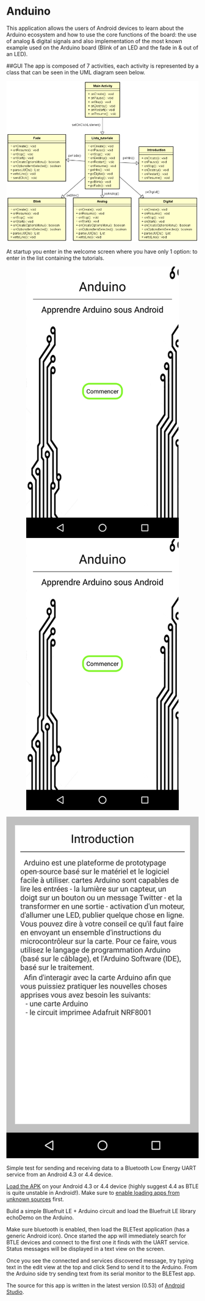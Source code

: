 Anduino
========

This application allows the users of Android devices to learn about the Arduino ecosystem and how to use the core functions of the board: the use of analog & digital signals and also implementation of the most known example used on the Arduino board (Blink of an LED and the fade in & out of an LED).

##GUI
The app is composed of 7 activities, each activity is represented by a class that can be seen in the UML diagram seen below.

<p align="center">
<img src="https://raw.githubusercontent.com/alexandruGheorghiu94/android_Projects/master/Anduino/description_images/img1.PNG" width="800">
</p>

At startup you enter in the welcome screen where you have only 1 option: to enter in the list containing the tutorials.

<p align="center">
<img src="https://raw.githubusercontent.com/alexandruGheorghiu94/android_Projects/master/Anduino/description_images/img10.png" width="400"/>
<img src="https://raw.githubusercontent.com/alexandruGheorghiu94/android_Projects/master/Anduino/description_images/img10.png" width="400">


</p>

![Fig 2](description_images/img2.png?raw=true "img1")



Simple test for sending and receiving data to a Bluetooth Low Energy UART service from an Android 4.3 or 4.4 device.

[Load the APK](https://github.com/tdicola/BTLETest/raw/master/app/BTLETest.apk) on your Android 4.3 or 4.4 device (highly suggest 4.4 as BTLE is quite unstable in Android!).  Make sure to [enable loading apps from unknown sources](http://developer.android.com/distribute/open.html#unknown-sources) first.

Build a simple Bluefruit LE + Arduino circuit and load the Bluefruit LE library echoDemo on the Arduino.

Make sure bluetooth is enabled, then load the BLETest application (has a generic Android icon).  Once started the app will immediately search for BTLE devices and connect to the first one it finds with the UART service.  Status messages will be displayed in a text view on the screen.  

Once you see the connected and services discovered message, try typing text in the edit view at the top and click Send to send it to the Arduino.  From the Arduino side try sending text from its serial monitor to the BLETest app.

The source for this app is written in the latest version (0.53) of [Android Studio](http://developer.android.com/sdk/installing/studio.html).

